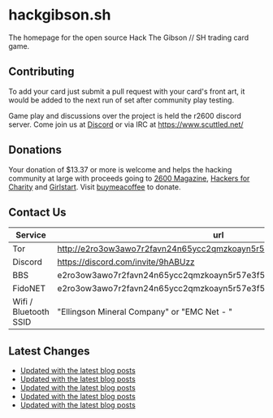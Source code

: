 # hackgibson.sh
The homepage for the open source Hack The Gibson // SH trading card game.


## Contributing

To add your card just submit a pull request with your card's front art, it would be added to the next run of set after community play testing.

Game play and discussions over the project is held the r2600 discord server. Come join us at [Discord](https://discord.com/invite/9hABUzz) or via IRC at https://www.scuttled.net/


## Donations

Your donation of $13.37 or more is welcome and helps the hacking community at large with proceeds going to [2600 Magazine](https://2600.com/), [Hackers for Charity](https://hackersforcharity.org) and [Girlstart](https://girlstart.org).  Visit [buymeacoffee](https://www.buymeacoffee.com/hackgibson.sh) to donate.


## Contact Us

Service | url
-|-
Tor | http://e2ro3ow3awo7r2favn24n65ycc2qmzkoayn5r57e3f56nvjwdcgg32ad.onion
Discord | https://discord.com/invite/9hABUzz
BBS | e2ro3ow3awo7r2favn24n65ycc2qmzkoayn5r57e3f56nvjwdcgg32ad.onion:23
FidoNET | e2ro3ow3awo7r2favn24n65ycc2qmzkoayn5r57e3f56nvjwdcgg32ad.onion:24554
Wifi / Bluetooth SSID | "Ellingson Mineral Company" or "EMC Net - <fidonet address>"

## Latest Changes
<!-- BLOG-POST-LIST:START -->
- [Updated with the latest blog posts](https://github.com/DFW2600/hackgibson.sh/commit/38301d8e6fe96356dbb6ebbdee50b7516e034f26)
- [Updated with the latest blog posts](https://github.com/DFW2600/hackgibson.sh/commit/4d27169de9318a1f0dd6a790414081b1da11f092)
- [Updated with the latest blog posts](https://github.com/DFW2600/hackgibson.sh/commit/f401bb14983065709e1980c2e22f5bddaa8a4708)
- [Updated with the latest blog posts](https://github.com/DFW2600/hackgibson.sh/commit/2965fef3f36cb98a53fc9b2947d2bf9931503d25)
- [Updated with the latest blog posts](https://github.com/DFW2600/hackgibson.sh/commit/08c3aca30470cda9c2d89c774c60fa4535f8164c)
<!-- BLOG-POST-LIST:END -->
